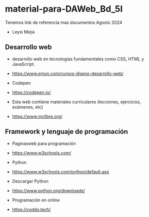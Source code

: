 # material-para-DAWeb_Bd_5I
Tenemos link de referencia mas documentos Agosto 2024
- Leysi Mejia
## Desarrollo web
- desarrollo web en tecnologías fundamentales como CSS, HTML y JavaScript.
- https://www.eniun.com/cursos-diseno-desarrollo-web/


- Codepen
- https://codepen.io/


- Esta web contiene materiales curriculares (lecciones, ejercicios, exámenes, etc)
- https://www.mclibre.org/

 ## Framework y lenguaje de programación
 - Paginasweb para programación 
 - https://www.w3schools.com/
 - Python
 - https://www.w3schools.com/python/default.asp
 - Descargar Python
 - https://www.python.org/downloads/

 - Programación en online
 - https://coddy.tech/
